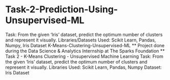 # Task-2-Prediction-Using-Unsupervised-ML
Task: From the given ‘Iris’ dataset, predict the optimum number of clusters and represent it visually. Libraries/Datasets Used: Scikit Learn, Pandas, Numpy, Iris Dataset  K-Means-Clustering-Unsupervised-ML ** Project done during the Data Science &amp; Analytics Internship at The Sparks Foundation **  Task 2 - K-Means Clustering - Unsupervised Machine Learning Task: From the given ‘Iris’ dataset, predict the optimum number of clusters and represent it visually.  Libraries Used: Scikit Learn, Pandas, Numpy  Dataset: Iris Dataset

